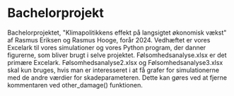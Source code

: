 # Bachelorprojekt
Bachelorprojektet, "Klimapolitikkens effekt på langsigtet økonomisk vækst" af Rasmus Eriksen og Rasmus Hooge, forår 2024.
Vedhæftet er vores Excelark til vores simulationer og vores Python program, der danner figurerne, som bliver brugt i selve projektet.
Følsomhedsanalyse.xlsx er det primære Excelark. Følsomhedsanalyse2.xlsx og Følsomhedsanalyse3.xlsx skal kun bruges, hvis man er interesseret i at få grafer for simulationerne med de andre værdier for skadeparameteren. Dette kan gøres ved at fjerne kommentaren ved other_damage() funktionen.
